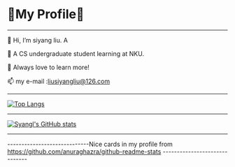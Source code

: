 # 👻My Profile👻
____________________________________________________________________________
👋 Hi, I’m siyang liu. A 
 
 🌱 A CS undergraduate student learning at NKU.
 
 📓 Always love to learn more!
 
 📫 my e-mail :liusiyangliu@126.com
____________________________________________________________________________
  [![Top Langs](https://github-readme-stats.vercel.app/api/top-langs/?username=syangl&layout=compact)](https://github.com/syangl/github-readme-stats)
____________________________________________________________________________
  [![Syangl's GitHub stats](https://github-readme-stats.vercel.app/api?username=syangl&hide=contribs,prs&theme=tokyonight)](https://github.com/syangl/github-readme-stats)
____________________________________________________________________________
-----------------------------Nice cards in my profile from https://github.com/anuraghazra/github-readme-stats ------------------------------
<!---
syangl/syangl is a ✨ special ✨ repository because its `README.md` (this file) appears on your GitHub profile.
You can click the Preview link to take a look at your changes.
--->

